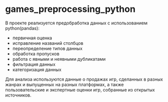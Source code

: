 # games_preprocessing_python
В проекте реализуется предобработка данных с использованием python(pandas):
 - первичная оценка
 - исправление названий столбцов
 - переопределение типов данных
 - обработка пропусков
 - работа с явными и неявными дубликатами
 - фильтрация данных
 - категоризация данных

Для анализа используются данные о продажах игр, сделанных в разных жанрах и выпущенных на разных платформах, а также пользовательские и экспертные оценки игр, собранные из открытых источников.
